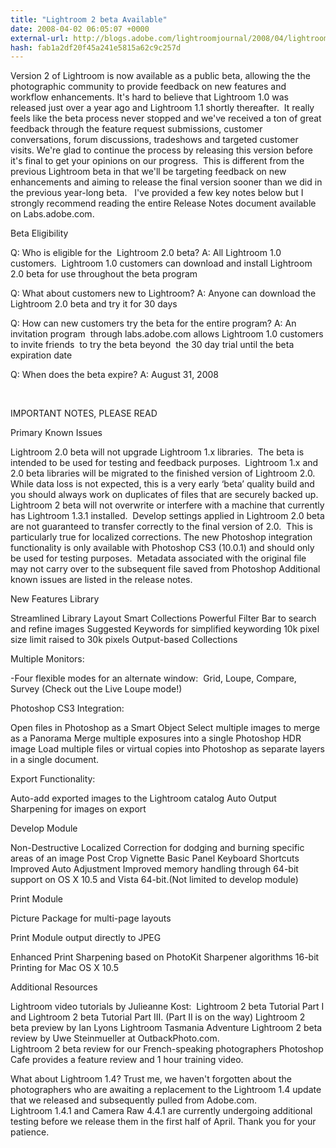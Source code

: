 ```yaml
---
title: "Lightroom 2 beta Available"
date: 2008-04-02 06:05:07 +0000
external-url: http://blogs.adobe.com/lightroomjournal/2008/04/lightroom_2_beta_available.html
hash: fab1a2df20f45a241e5815a62c9c257d
---
```


Version 2 of Lightroom is now available as a public beta, allowing the the photographic community to provide feedback on  new features and workflow enhancements.  It's hard to believe that Lightroom 1.0 was released just over a year ago and Lightroom 1.1 shortly thereafter.  It really feels like the beta process never stopped and we've received a ton of great feedback through the feature request submissions, customer conversations, forum discussions, tradeshows and targeted customer visits. We're glad to continue the process by releasing this version before it's final to get your opinions on our progress.  This is different from the previous Lightroom beta in that we'll be targeting feedback on new enhancements and aiming to release the final version sooner than we did in the previous year-long beta.   I've provided a few key notes below but I strongly recommend reading the entire Release Notes document available on Labs.adobe.com.

Beta Eligibility

Q: Who is eligible for the   Lightroom 2.0 beta?
  A: 
    All Lightroom 1.0 customers.   Lightroom 1.0 customers can download and install Lightroom 2.0 beta for  use throughout the beta program

Q: What about customers new to Lightroom?
  A: 
    Anyone can download the Lightroom 2.0 beta and try it for 30  days

Q: How can new customers try the beta for the entire program?
  A: 
    An invitation program   through labs.adobe.com allows Lightroom 1.0 customers to invite  friends  to try the beta beyond  the 30 day trial until the beta expiration  date

Q: When does the beta expire?
  A: 
    August 31, 2008

 

IMPORTANT NOTES, PLEASE READ

Primary Known Issues


  Lightroom 2.0 beta will not upgrade  Lightroom 1.x libraries.  The beta is intended to be used for testing  and feedback purposes.  Lightroom 1.x and  2.0 beta libraries will be migrated to the finished version of Lightroom 2.0.
  While data loss is  not expected, this is a very early ‘beta’ quality build and you should always  work on duplicates of files that are securely backed up.  
  Lightroom 2 beta  will not overwrite or interfere with a machine that currently has Lightroom  1.3.1 installed.  
  Develop settings applied in Lightroom 2.0  beta are not guaranteed to transfer correctly to the final version of 2.0.  This is particularly true for localized  corrections.
  The new Photoshop  integration functionality is only available with Photoshop CS3 (10.0.1) and  should only be used for testing purposes.   Metadata associated with the original file may not carry over to the  subsequent file saved from Photoshop
  Additional known  issues are listed in the release notes.
    
New Features
Library


  Streamlined Library Layout
  Smart Collections 
  Powerful Filter Bar to search and refine images
  Suggested Keywords for simplified keywording
  10k pixel size  limit raised to 30k pixels
      Output-based Collections 
      

Multiple Monitors: 


  -Four flexible modes for an alternate window:  Grid, Loupe, Compare, Survey
      (Check out the  Live Loupe mode!)
    
Photoshop CS3  Integration:  


  Open files in Photoshop as a Smart Object
  Select multiple images to merge as a Panorama 
  Merge multiple exposures into a single Photoshop HDR image
  Load multiple files or virtual copies into Photoshop as  separate layers in a single document. 
    
Export Functionality: 


  Auto-add exported images to the Lightroom catalog 
  Auto Output Sharpening for images on export
    
Develop Module


  Non-Destructive Localized Correction for dodging and  burning specific areas of an image 
  Post Crop Vignette
  Basic Panel Keyboard Shortcuts
  Improved Auto Adjustment
      Improved memory handling through 64-bit support on OS X 10.5 and Vista 64-bit.(Not limited to develop module) 

Print Module


  Picture Package for multi-page layouts
      
  Print Module output directly to JPEG
      
  Enhanced Print Sharpening based on PhotoKit Sharpener  algorithms 
      16-bit Printing for Mac OS X 10.5 

Additional Resources


  Lightroom video tutorials by Julieanne Kost:  Lightroom 2 beta  Tutorial Part I and Lightroom 2 beta Tutorial Part III. (Part II is on the way) 
  Lightroom 2 beta preview by Ian Lyons 
      Lightroom Tasmania Adventure 
  Lightroom 2 beta review by Uwe Steinmueller at OutbackPhoto.com.  
  Lightroom 2 beta review for our French-speaking photographers
  Photoshop Cafe provides a feature review and 1 hour training video. 

What about Lightroom 1.4?
    Trust me, we haven't forgotten about the photographers who are awaiting a replacement to the Lightroom 1.4 update that we released and subsequently pulled from Adobe.com.  
  Lightroom 1.4.1 and Camera Raw 4.4.1 are currently undergoing additional testing before we release them in the first half of April.  Thank you for your patience. 
    

